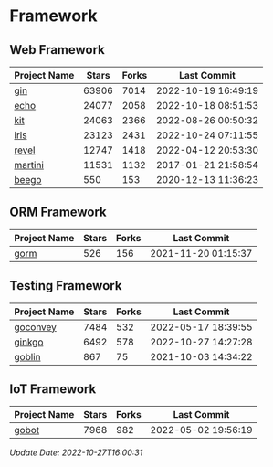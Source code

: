 # Framework

## Web Framework
| Project Name | Stars | Forks | Last Commit |
| ------------ | ----- | ----- | ----------- |
| [gin](https://github.com/gin-gonic/gin) | 63906 | 7014 | 2022-10-19 16:49:19 |
| [echo](https://github.com/labstack/echo) | 24077 | 2058 | 2022-10-18 08:51:53 |
| [kit](https://github.com/go-kit/kit) | 24063 | 2366 | 2022-08-26 00:50:32 |
| [iris](https://github.com/kataras/iris) | 23123 | 2431 | 2022-10-24 07:11:55 |
| [revel](https://github.com/revel/revel) | 12747 | 1418 | 2022-04-12 20:53:30 |
| [martini](https://github.com/go-martini/martini) | 11531 | 1132 | 2017-01-21 21:58:54 |
| [beego](https://github.com/astaxie/beego) | 550 | 153 | 2020-12-13 11:36:23 |

## ORM Framework
| Project Name | Stars | Forks | Last Commit |
| ------------ | ----- | ----- | ----------- |
| [gorm](https://github.com/jinzhu/gorm) | 526 | 156 | 2021-11-20 01:15:37 |

## Testing Framework
| Project Name | Stars | Forks | Last Commit |
| ------------ | ----- | ----- | ----------- |
| [goconvey](https://github.com/smartystreets/goconvey) | 7484 | 532 | 2022-05-17 18:39:55 |
| [ginkgo](https://github.com/onsi/ginkgo) | 6492 | 578 | 2022-10-27 14:27:28 |
| [goblin](https://github.com/franela/goblin) | 867 | 75 | 2021-10-03 14:34:22 |

## IoT Framework
| Project Name | Stars | Forks | Last Commit |
| ------------ | ----- | ----- | ----------- |
| [gobot](https://github.com/hybridgroup/gobot) | 7968 | 982 | 2022-05-02 19:56:19 |

*Update Date: 2022-10-27T16:00:31*